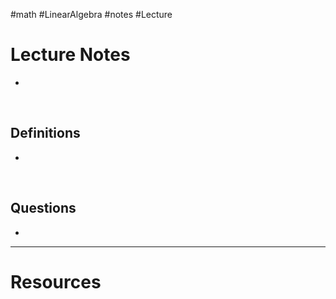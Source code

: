 #math #LinearAlgebra #notes #Lecture 

# Lecture Notes
- 



&emsp;
## Definitions
- 



&emsp;
## Questions
- 

---
# Resources 